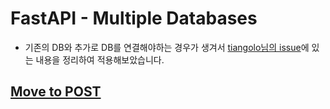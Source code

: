 # FastAPI - Multiple Databases
- 기존의 DB와 추가로 DB를 연결해야하는 경우가 생겨서 [tiangolo님의 issue](https://github.com/tiangolo/fastapi/issues/2592)에 있는 내용을 정리하여 적용해보았습니다.

## [Move to POST](https://liampoet.github.io/FastAPI-Multipledatabases/)
